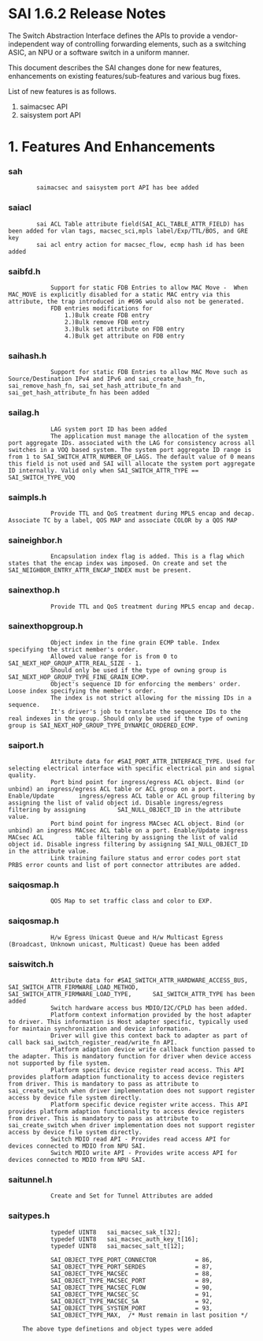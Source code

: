 
# SAI 1.6.2 Release Notes

The Switch Abstraction Interface defines the APIs to provide a vendor-independent way of controlling forwarding elements, such as a switching ASIC, an NPU or a software switch in a uniform manner.

This document describes the SAI changes done for new features, enhancements on existing features/sub-features and various bug fixes.

List of new features is as follows.
1) saimacsec API
2) saisystem port API

# 1. Features And Enhancements  

### sah		
			saimacsec and saisystem port API has bee added

### saiacl	
			sai ACL Table attribute field(SAI_ACL_TABLE_ATTR_FIELD) has been added for vlan tags, macsec_sci,mpls label/Exp/TTL/BOS, and GRE key 
			sai acl entry action for macsec_flow, ecmp hash id has been added

### saibfd.h	
				Support for static FDB Entries to allow MAC Move -  When MAC_MOVE is explicitly disabled for a static MAC entry via this attribute, the trap introduced in #696 would also not be generated.
				FDB entries modifications for
					1.)Bulk create FDB entry
					2.)Bulk remove FDB entry
					3.)Bulk set attribute on FDB entry
					4.)Bulk get attribute on FDB entry

### saihash.h	
				Support for static FDB Entries to allow MAC Move such as Source/Destination IPv4 and IPv6 and sai_create_hash_fn, sai_remove_hash_fn, sai_set_hash_attribute_fn and sai_get_hash_attribute_fn has been added

### sailag.h	
				LAG system port ID has been added
				The application must manage the allocation of the system port aggregate IDs. associated with the LAG for consistency across all switches in a VOQ based system. The system port aggregate ID range is from 1 to SAI_SWITCH_ATTR_NUMBER_OF_LAGS. The default value of 0 means this field is not used and SAI will allocate the system port aggregate ID internally. Valid only when SAI_SWITCH_ATTR_TYPE	== SAI_SWITCH_TYPE_VOQ

### saimpls.h	
				Provide TTL and QoS treatment during MPLS encap and decap. Associate TC by a label, QOS MAP and associate COLOR by a QOS MAP

### saineighbor.h  
				Encapsulation index flag is added. This is a flag which states that the encap index was imposed. On create and set the SAI_NEIGHBOR_ENTRY_ATTR_ENCAP_INDEX must be present.

### sainexthop.h	
				Provide TTL and QoS treatment during MPLS encap and decap. 

### sainexthopgroup.h	
				Object index in the fine grain ECMP table. Index specifying the strict member's order. 
				Allowed value range for is from 0 to SAI_NEXT_HOP_GROUP_ATTR_REAL_SIZE - 1. 
				Should only be used if the type of owning group is SAI_NEXT_HOP_GROUP_TYPE_FINE_GRAIN_ECMP.
				Object's sequence ID for enforcing the members' order. Loose index specifying the member's order. 
				The index is not strict allowing for the missing IDs in a sequence. 
				It's driver's job to translate the sequence IDs to the real indexes in the group. Should only be used if the type of owning group is SAI_NEXT_HOP_GROUP_TYPE_DYNAMIC_ORDERED_ECMP.

### saiport.h	
				Attribute data for #SAI_PORT_ATTR_INTERFACE_TYPE. Used for selecting electrical interface with specific electrical pin and signal quality.
				Port bind point for ingress/egress ACL object. Bind (or unbind) an ingress/egress ACL table or ACL group on a port. Enable/Update 		ingress/egress ACL table or ACL group filtering by assigning the list of valid object id. Disable ingress/egress filtering by assigning 		SAI_NULL_OBJECT_ID in the attribute value.
				Port bind point for ingress MACsec ACL object. Bind (or unbind) an ingress MACsec ACL table on a port. Enable/Update ingress MACsec ACL 		table filtering by assigning the list of valid object id. Disable ingress filtering by assigning SAI_NULL_OBJECT_ID in the attribute value.
				Link training failure status and error codes port stat PRBS error counts and list of port connector attributes are added.

### saiqosmap.h	
				QOS Map to set traffic class and color to EXP.

### saiqosmap.h	
				H/w Egress Unicast Queue and H/w Multicast Egress (Broadcast, Unknown unicast, Multicast) Queue has been added

### saiswitch.h	
				Attribute data for #SAI_SWITCH_ATTR_HARDWARE_ACCESS_BUS, SAI_SWITCH_ATTR_FIRMWARE_LOAD_METHOD, SAI_SWITCH_ATTR_FIRMWARE_LOAD_TYPE, 		SAI_SWITCH_ATTR_TYPE has been added 
				Switch hardware access bus MDIO/I2C/CPLD has been added.
				Platform context information provided by the host adapter to driver. This information is Host adapter specific, typically used for maintain synchronization and device information. 
				Driver will give this context back to adapter as part of call back sai_switch_register_read/write_fn API.
				Platform adaption device write callback function passed to the adapter. This is mandatory function for driver when device access not supported by file system.
				Platform specific device register read access. This API provides platform adaption functionality to access device registers from driver. This is mandatory to pass as attribute to 	 			sai_create_switch when driver implementation does not support register access by device file system directly.
				Platform specific device register write access. This API provides platform adaption functionality to access device registers from driver. This is mandatory to pass as attribute to 				sai_create_switch when driver implementation does not support register access by device file system directly.
				Switch MDIO read API - Provides read access API for devices connected to MDIO from NPU SAI.
				Switch MDIO write API - Provides write access API for devices connected to MDIO from NPU SAI.

### saitunnel.h	
				Create and Set for Tunnel Attributes are added

### saitypes.h	
				typedef UINT8   sai_macsec_sak_t[32];
				typedef UINT8   sai_macsec_auth_key_t[16];
				typedef UINT8   sai_macsec_salt_t[12];

				SAI_OBJECT_TYPE_PORT_CONNECTOR           = 86,
				SAI_OBJECT_TYPE_PORT_SERDES              = 87,
				SAI_OBJECT_TYPE_MACSEC                   = 88,
				SAI_OBJECT_TYPE_MACSEC_PORT              = 89,
				SAI_OBJECT_TYPE_MACSEC_FLOW              = 90,
				SAI_OBJECT_TYPE_MACSEC_SC                = 91,
				SAI_OBJECT_TYPE_MACSEC_SA                = 92,
				SAI_OBJECT_TYPE_SYSTEM_PORT              = 93,
				SAI_OBJECT_TYPE_MAX,  /* Must remain in last position */

		The above type definetions and object types were added